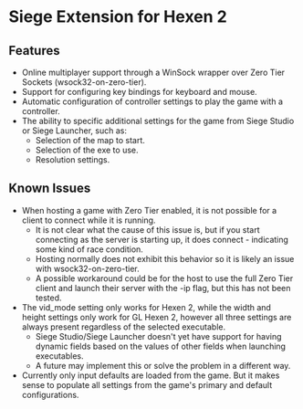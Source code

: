 # Siege Extension for Hexen 2

## Features
* Online multiplayer support through a WinSock wrapper over Zero Tier Sockets (wsock32-on-zero-tier).
* Support for configuring key bindings for keyboard and mouse.
* Automatic configuration of controller settings to play the game with a controller.
* The ability to specific additional settings for the game from Siege Studio or Siege Launcher, such as:
	* Selection of the map to start.
	* Selection of the exe to use.
	* Resolution settings.

## Known Issues
* When hosting a game with Zero Tier enabled, it is not possible for a client to connect while it is running. 
	* It is not clear what the cause of this issue is, but if you start connecting as the server is starting up, it does connect - indicating some kind of race condition.
	* Hosting normally does not exhibit this behavior so it is likely an issue with wsock32-on-zero-tier.
	* A possible workaround could be for the host to use the full Zero Tier client and launch their server with the -ip flag, but this has not been tested.
* The vid_mode setting only works for Hexen 2, while the width and height settings only work for GL Hexen 2, however all three settings are always present regardless of the selected executable.
	* Siege Studio/Siege Launcher doesn't yet have support for having dynamic fields based on the values of other fields when launching executables.
	* A future may implement this or solve the problem in a different way.
* Currently only input defaults are loaded from the game. But it makes sense to populate all settings from the game's primary and default configurations.
